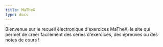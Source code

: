 ```yaml
---
title: MaTheX
type: docs
---
```


Bienvenue sur le recueil électronique d'exercices MaTheX,
le site qui permet de créer facilement des séries d'exercices,
des épreuves ou des notes de cours !
